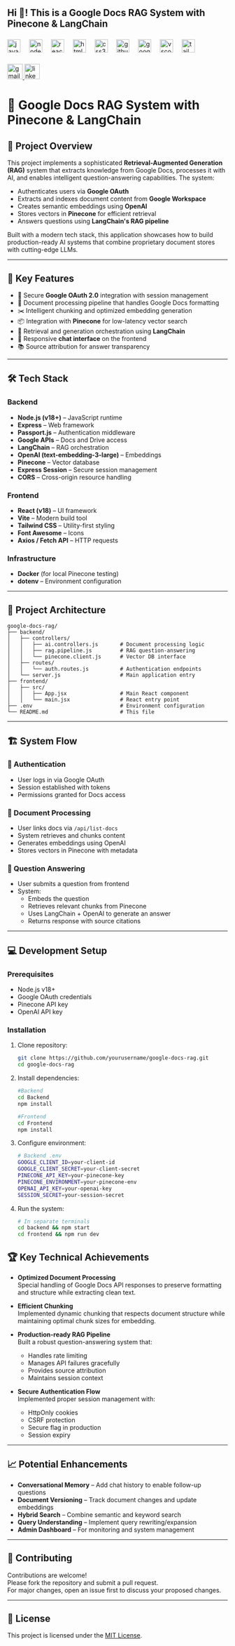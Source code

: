 <h2 align="left">Hi 👋! This is a Google Docs RAG System with Pinecone & LangChain</h2>

###

<div align="left">
  <img src="https://cdn.jsdelivr.net/gh/devicons/devicon/icons/javascript/javascript-original.svg" height="30" alt="javascript logo"  />
  <img width="12" />
  <img src="https://cdn.jsdelivr.net/gh/devicons/devicon/icons/nodejs/nodejs-original.svg" height="30" alt="nodejs logo"  />
  <img width="12" />
  <img src="https://cdn.jsdelivr.net/gh/devicons/devicon/icons/react/react-original.svg" height="30" alt="react logo"  />
  <img width="12" />
  <img src="https://cdn.jsdelivr.net/gh/devicons/devicon/icons/html5/html5-original.svg" height="30" alt="html5 logo"  />
  <img width="12" />
  <img src="https://cdn.jsdelivr.net/gh/devicons/devicon/icons/css3/css3-original.svg" height="30" alt="css3 logo"  />
  <img width="12" />
  <img src="https://cdn.jsdelivr.net/gh/devicons/devicon/icons/github/github-original.svg" height="30" alt="github logo"  />
  <img width="12" />
  <img src="https://cdn.jsdelivr.net/gh/devicons/devicon/icons/google/google-original.svg" height="30" alt="google logo"  />
  <img width="12" />
  <img src="https://cdn.jsdelivr.net/gh/devicons/devicon/icons/vscode/vscode-original.svg" height="30" alt="vscode logo"  />
  <img width="12" />
  <img src="https://cdn.jsdelivr.net/gh/devicons/devicon/icons/tailwindcss/tailwindcss-original-wordmark.svg" height="30" alt="tailwindcss logo"  />
</div>

###

<div align="left">
  <a href="mailto:abhiraj7821@gmail.com" target="_blank">
    <img src="https://img.shields.io/static/v1?message=Gmail&logo=gmail&label=&color=D14836&logoColor=white&labelColor=&style=for-the-badge" height="35" alt="gmail logo"  />
  </a>
  <a href="https://www.linkedin.com/in/abhiraj7821/" target="_blank">
    <img src="https://img.shields.io/static/v1?message=LinkedIn&logo=linkedin&label=&color=0077B5&logoColor=white&labelColor=&style=for-the-badge" height="35" alt="linkedin logo"  />
  </a>
</div>

###

# 📄 Google Docs RAG System with Pinecone & LangChain

## 📌 Project Overview

This project implements a sophisticated **Retrieval-Augmented Generation (RAG)** system that extracts knowledge from Google Docs, processes it with AI, and enables intelligent question-answering capabilities. The system:

- Authenticates users via **Google OAuth**
- Extracts and indexes document content from **Google Workspace**
- Creates semantic embeddings using **OpenAI**
- Stores vectors in **Pinecone** for efficient retrieval
- Answers questions using **LangChain's RAG pipeline**

Built with a modern tech stack, this application showcases how to build production-ready AI systems that combine proprietary document stores with cutting-edge LLMs.

---

## 🚀 Key Features

- 🔐 Secure **Google OAuth 2.0** integration with session management  
- 📄 Document processing pipeline that handles Google Docs formatting  
- ✂️ Intelligent chunking and optimized embedding generation  
- 📦 Integration with **Pinecone** for low-latency vector search  
- 🧠 Retrieval and generation orchestration using **LangChain**  
- 💬 Responsive **chat interface** on the frontend  
- 📚 Source attribution for answer transparency  

---

## 🛠 Tech Stack

### Backend
- **Node.js (v18+)** – JavaScript runtime
- **Express** – Web framework
- **Passport.js** – Authentication middleware
- **Google APIs** – Docs and Drive access
- **LangChain** – RAG orchestration
- **OpenAI (text-embedding-3-large)** – Embeddings
- **Pinecone** – Vector database
- **Express Session** – Secure session management
- **CORS** – Cross-origin resource handling

### Frontend
- **React (v18)** – UI framework
- **Vite** – Modern build tool
- **Tailwind CSS** – Utility-first styling
- **Font Awesome** – Icons
- **Axios / Fetch API** – HTTP requests

### Infrastructure
- **Docker** (for local Pinecone testing)
- **dotenv** – Environment configuration

---

## 🔧 Project Architecture

  ```
  google-docs-rag/
  ├── backend/
  │   ├── controllers/
  │   │   ├── ai.controllers.js       # Document processing logic
  │   │   ├── rag.pipeline.js         # RAG question-answering
  │   │   └── pinecone.client.js      # Vector DB interface
  │   ├── routes/
  │   │   └── auth.routes.js          # Authentication endpoints
  │   └── server.js                   # Main application entry
  ├── frontend/
  │   ├── src/
  │   │   ├── App.jsx                 # Main React component
  │   │   └── main.jsx                # React entry point
  ├── .env                            # Environment configuration
  └── README.md                       # This file
  ```

---

## 🏗 System Flow

### 🔐 Authentication
- User logs in via Google OAuth
- Session established with tokens
- Permissions granted for Docs access

### 📄 Document Processing
- User links docs via `/api/list-docs`
- System retrieves and chunks content
- Generates embeddings using OpenAI
- Stores vectors in Pinecone with metadata

### 💬 Question Answering
- User submits a question from frontend
- System:
  - Embeds the question
  - Retrieves relevant chunks from Pinecone
  - Uses LangChain + OpenAI to generate an answer
  - Returns response with source citations

---

## 💻 Development Setup

### Prerequisites
- Node.js v18+
- Google OAuth credentials
- Pinecone API key
- OpenAI API key

### Installation
1. Clone repository:
   ```bash
   git clone https://github.com/yourusername/google-docs-rag.git
   cd google-docs-rag
   ```
2. Install dependencies:
   ```bash
   #Backend
   cd Backend
   npm install

   #Frontend
   cd Frontend
   npm install
   ```
3. Configure environment:
    ```bash
    # Backend .env
    GOOGLE_CLIENT_ID=your-client-id
    GOOGLE_CLIENT_SECRET=your-client-secret
    PINECONE_API_KEY=your-pinecone-key
    PINECONE_ENVIRONMENT=your-pinecone-env
    OPENAI_API_KEY=your-openai-key
    SESSION_SECRET=your-session-secret
    ```
4. Run the system:
    ```bash
    # In separate terminals
    cd backend && npm start
    cd frontend && npm run dev
    ```

## 🏆 Key Technical Achievements

- **Optimized Document Processing**  
  Special handling of Google Docs API responses to preserve formatting and structure while extracting clean text.

- **Efficient Chunking**  
  Implemented dynamic chunking that respects document structure while maintaining optimal chunk sizes for embedding.

- **Production-ready RAG Pipeline**  
  Built a robust question-answering system that:
  - Handles rate limiting  
  - Manages API failures gracefully  
  - Provides source attribution  
  - Maintains session context

- **Secure Authentication Flow**  
  Implemented proper session management with:
  - HttpOnly cookies  
  - CSRF protection  
  - Secure flag in production  
  - Session expiry

---

## 📈 Potential Enhancements

- **Conversational Memory** – Add chat history to enable follow-up questions  
- **Document Versioning** – Track document changes and update embeddings  
- **Hybrid Search** – Combine semantic and keyword search  
- **Query Understanding** – Implement query rewriting/expansion  
- **Admin Dashboard** – For monitoring and system management

---

## 🤝 Contributing

Contributions are welcome!  
Please fork the repository and submit a pull request.  
For major changes, open an issue first to discuss your proposed changes.

---

## 📜 License

This project is licensed under the [MIT License](LICENSE).


